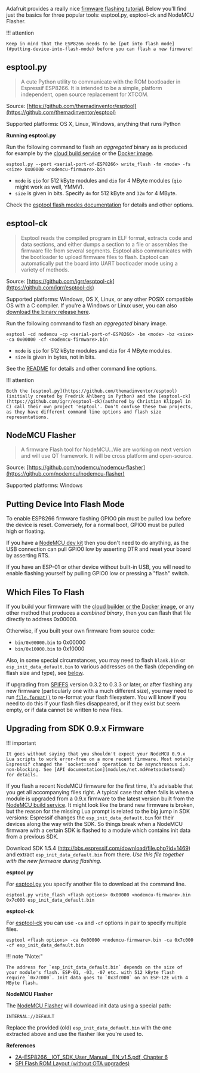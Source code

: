 Adafruit provides a really nice [firmware flashing tutorial](https://learn.adafruit.com/building-and-running-micropython-on-the-esp8266/flash-firmware). Below you'll find just the basics for three popular tools: esptool.py, esptool-ck and NodeMCU Flasher.

!!! attention

    Keep in mind that the ESP8266 needs to be [put into flash mode](#putting-device-into-flash-mode) before you can flash a new firmware!

## esptool.py
> A cute Python utility to communicate with the ROM bootloader in Espressif ESP8266. It is intended to be a simple, platform independent, open source replacement for XTCOM.

Source: [https://github.com/themadinventor/esptool](https://github.com/themadinventor/esptool)

Supported platforms: OS X, Linux, Windows, anything that runs Python

**Running esptool.py**

Run the following command to flash an *aggregated* binary as is produced for example by the [cloud build service](build.md#cloud-build-service) or the [Docker image](build.md#docker-image).

`esptool.py --port <serial-port-of-ESP8266> write_flash -fm <mode> -fs <size> 0x00000 <nodemcu-firmware>.bin`

- `mode` is `qio` for 512&nbsp;kByte modules and `dio` for 4&nbsp;MByte modules (`qio` might work as well, YMMV).
- `size` is given in bits. Specify `4m` for 512&nbsp;kByte and `32m` for 4&nbsp;MByte.

Check the [esptool flash modes documentation](https://github.com/themadinventor/esptool#flash-modes) for details and other options.

## esptool-ck
> Esptool reads the compiled program in ELF format, extracts code and data sections, and either dumps a section to a file or assembles the firmware file from several segments. Esptool also communicates with the bootloader to upload firmware files to flash. Esptool can automatically put the board into UART bootloader mode using a variety of methods.

Source: [https://github.com/igrr/esptool-ck](https://github.com/igrr/esptool-ck)

Supported platforms: Windows, OS X, Linux, or any other POSIX compatible OS with a C compiler. If you're a Windows or Linux user, you can also [download the binary release here](https://github.com/igrr/esptool-ck/releases).

Run the following command to flash an *aggregated* binary image.

`esptool -cd nodemcu -cp <serial-port-of-ESP8266> -bm <mode> -bz <size> -ca 0x00000 -cf <nodemcu-firmware>.bin`

- `mode` is `qio` for 512&nbsp;kByte modules and `dio` for 4&nbsp;MByte modules.
- `size` is given in bytes, not in bits.

See the [README](https://github.com/igrr/esptool-ck/blob/master/README.md) for details and other command line options.

!!! attention

    Both the [esptool.py](https://github.com/themadinventor/esptool)(initially created by Fredrik Ahlberg in Python) and the [esptool-ck](https://github.com/igrr/esptool-ck)(authored by Christian Klippel in C) call their own project 'esptool'. Don't confuse these two projects, as they have different command line options and flash size representations.

## NodeMCU Flasher
> A firmware Flash tool for NodeMCU...We are working on next version and will use QT framework. It will be cross platform and open-source.

Source: [https://github.com/nodemcu/nodemcu-flasher](https://github.com/nodemcu/nodemcu-flasher)

Supported platforms: Windows

## Putting Device Into Flash Mode

To enable ESP8266 firmware flashing GPIO0 pin must be pulled low before the device is reset. Conversely, for a normal boot, GPIO0 must be pulled high or floating.

If you have a [NodeMCU dev kit](https://github.com/nodemcu/nodemcu-devkit-v1.0) then you don't need to do anything, as the USB connection can pull GPIO0 low by asserting DTR and reset your board by asserting RTS.

If you have an ESP-01 or other device without built-in USB, you will need to enable flashing yourself by pulling GPIO0 low or pressing a "flash" switch.

## Which Files To Flash

If you build your firmware with the [cloud builder or the Docker image](build.md), or any other method that produces a *combined binary*, then you can flash that file directly to address 0x00000.

Otherwise, if you built your own firmware from source code:

- `bin/0x00000.bin` to 0x00000
- `bin/0x10000.bin` to 0x10000

Also, in some special circumstances, you may need to flash `blank.bin` or `esp_init_data_default.bin` to various addresses on the flash (depending on flash size and type), see [below](#upgrading-from-sdk-09x-firmware).

If upgrading from [SPIFFS](https://github.com/pellepl/spiffs) version 0.3.2 to 0.3.3 or later, or after flashing any new firmware (particularly one with a much different size), you may need to run [`file.format()`](modules/file.md#fileformat) to re-format your flash filesystem. You will know if you need to do this if your flash files disappeared, or if they exist but seem empty, or if data cannot be written to new files.

## Upgrading from SDK 0.9.x Firmware

!!! important

    It goes without saying that you shouldn't expect your NodeMCU 0.9.x Lua scripts to work error-free on a more recent firmware. Most notably Espressif changed the `socket:send` operation to be asynchronous i.e. non-blocking. See [API documentation](modules/net.md#netsocketsend) for details.

If you flash a recent NodeMCU firmware for the first time, it's advisable that you get all accompanying files right. A typical case that often fails is when a module is upgraded from a 0.9.x firmware to the latest version built from the [NodeMCU build service](http://nodemcu-build.com). It might look like the brand new firmware is broken, but the reason for the missing Lua prompt is related to the big jump in SDK versions: Espressif changes the `esp_init_data_default.bin` for their devices along the way with the SDK. So things break when a NodeMCU firmware with a certain SDK is flashed to a module which contains init data from a previous SDK.

Download SDK 1.5.4 (http://bbs.espressif.com/download/file.php?id=1469) and extract `esp_init_data_default.bin` from there. *Use this file together with the new firmware during flashing*.

**esptool.py**

For [esptool.py](https://github.com/themadinventor/esptool) you specify another file to download at the command line.
```
esptool.py write_flash <flash options> 0x00000 <nodemcu-firmware>.bin 0x7c000 esp_init_data_default.bin
```

**esptool-ck**

For [esptool-ck](https://github.com/igrr/esptool-ck) you can use `-ca` and `-cf` options in pair to specify multiple files.
```
esptool <flash options> -ca 0x00000 <nodemcu-firmware>.bin -ca 0x7c000 -cf esp_init_data_default.bin
```

!!! note "Note:"

    The address for `esp_init_data_default.bin` depends on the size of your module's flash. ESP-01, -03, -07 etc. with 512 kByte flash require `0x7c000`. Init data goes to `0x3fc000` on an ESP-12E with 4 MByte flash.

**NodeMCU Flasher**

The [NodeMCU Flasher](https://github.com/nodemcu/nodemcu-flasher) will download init data using a special path:
```
INTERNAL://DEFAULT
```

Replace the provided (old) `esp_init_data_default.bin` with the one extracted above and use the flasher like you're used to.

**References**

* [2A-ESP8266__IOT_SDK_User_Manual__EN_v1.5.pdf, Chapter 6](http://bbs.espressif.com/viewtopic.php?f=51&t=1024)
* [SPI Flash ROM Layout (without OTA upgrades)](https://github.com/esp8266/esp8266-wiki/wiki/Memory-Map#spi-flash-rom-layout-without-ota-upgrades)

